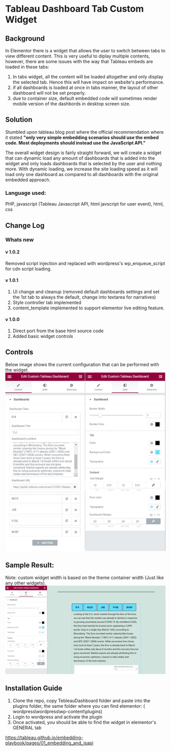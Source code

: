 # Tableau Dashboard Tab Custom Widget

## Background

In Elementor there is a widget that allows the user to switch between tabs to view different content. This is very useful to diplay multiple contents, however, there are some issues with the way that Tableau embeds are loaded in these tabs:

1. In tabs widget, all the content will be loaded altogether and only display the selected tab. Hence this will have impact on website's performance.
2. if all dashboards is loaded at once in tabs manner, the layout of other dashboard will not be set properly.
3. due to container size, default embedded code will sometimes render mobile version of the dashbords in desktop screen size.

## Solution 

Stumbled upon tableau blog post where the official recommendation where it stated <b>"only very simple embedding scenarios should use the embed code. Most deployments should instead use the JavaScript API."</b> 

The overall widget design is fairly straight forward, we will create a widget that can dynamic load any amount of dashboards that is added into the widget and only loads dashboards that is selected by the user and nothing more. With dynamic loading, we increase the site loading speed as it will load only one dashboard as compared to all dashboards with the original embedded approach. 

### Language used:
PHP, javascript (Tableau Javascript API, html javscript for user event), html, css 

## Change Log

### Whats new 

#### v 1.0.2
Removed script injection and replaced with wordpress's wp_enqueue_script for cdn script loading.

#### v 1.0.1
1. UI change and cleanup (removed default dashboards settings and set the 1st tab to always the default, change into textarea for narratives) 
2. Style controller tab implemented
3. content_template implemented to support elementor live editing feature.

#### v 1.0.0
1. Direct port from the base html source code
2. Added basic widget controls

## Controls

Below image shows the current configuration that can be performed with the widget.
![Figure1](https://github.com/MingSheng92/Elementor-Tableau-Widget/blob/main/images/widget_dashboard.JPG)

## Sample Result:

Note: custom widget width is based on the theme container width (Just like any other widgets).
![Figure2](https://github.com/MingSheng92/Elementor-Tableau-Widget/blob/main/images/Demo.JPG)

## Installation Guide
1. Clone the repo, copy TebleauDashboard folder and paste into the plugins folder, the same folder where you can find elementor: ( wordpress\wordpress\wp-content\plugins) 
2. Login to wordpress and activate the plugin
3. Once activated, you should be able to find the widget in elementor's GENERAL tab

https://tableau.github.io/embedding-playbook/pages/01_embedding_and_jsapi
